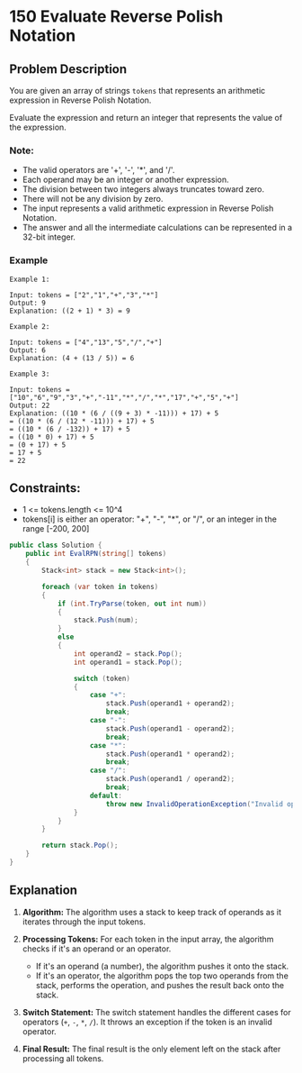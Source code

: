 # 150 Evaluate Reverse Polish Notation

## Problem Description

You are given an array of strings `tokens` that represents an arithmetic expression in Reverse Polish Notation.

Evaluate the expression and return an integer that represents the value of the expression.

### Note:

- The valid operators are '+', '-', '*', and '/'.
- Each operand may be an integer or another expression.
- The division between two integers always truncates toward zero.
- There will not be any division by zero.
- The input represents a valid arithmetic expression in Reverse Polish Notation.
- The answer and all the intermediate calculations can be represented in a 32-bit integer.

### Example

```plaintext
Example 1:

Input: tokens = ["2","1","+","3","*"]
Output: 9
Explanation: ((2 + 1) * 3) = 9

Example 2:

Input: tokens = ["4","13","5","/","+"]
Output: 6
Explanation: (4 + (13 / 5)) = 6

Example 3:

Input: tokens = ["10","6","9","3","+","-11","*","/","*","17","+","5","+"]
Output: 22
Explanation: ((10 * (6 / ((9 + 3) * -11))) + 17) + 5
= ((10 * (6 / (12 * -11))) + 17) + 5
= ((10 * (6 / -132)) + 17) + 5
= ((10 * 0) + 17) + 5
= (0 + 17) + 5
= 17 + 5
= 22
```

## Constraints:

- 1 <= tokens.length <= 10^4
- tokens[i] is either an operator: "+", "-", "*", or "/", or an integer in the range [-200, 200]

```csharp
public class Solution {
    public int EvalRPN(string[] tokens)
    {
        Stack<int> stack = new Stack<int>();

        foreach (var token in tokens)
        {
            if (int.TryParse(token, out int num))
            {
                stack.Push(num);
            }
            else
            {
                int operand2 = stack.Pop();
                int operand1 = stack.Pop();

                switch (token)
                {
                    case "+":
                        stack.Push(operand1 + operand2);
                        break;
                    case "-":
                        stack.Push(operand1 - operand2);
                        break;
                    case "*":
                        stack.Push(operand1 * operand2);
                        break;
                    case "/":
                        stack.Push(operand1 / operand2);
                        break;
                    default:
                        throw new InvalidOperationException("Invalid operator: " + token);
                }
            }
        }

        return stack.Pop();
    }
}
```

## Explanation

1. **Algorithm:** The algorithm uses a stack to keep track of operands as it iterates through the input tokens.

2. **Processing Tokens:** For each token in the input array, the algorithm checks if it's an operand or an operator.

   - If it's an operand (a number), the algorithm pushes it onto the stack.
   - If it's an operator, the algorithm pops the top two operands from the stack, performs the operation, and pushes the result back onto the stack.

3. **Switch Statement:** The switch statement handles the different cases for operators (`+`, `-`, `*`, `/`). It throws an exception if the token is an invalid operator.

4. **Final Result:** The final result is the only element left on the stack after processing all tokens.
